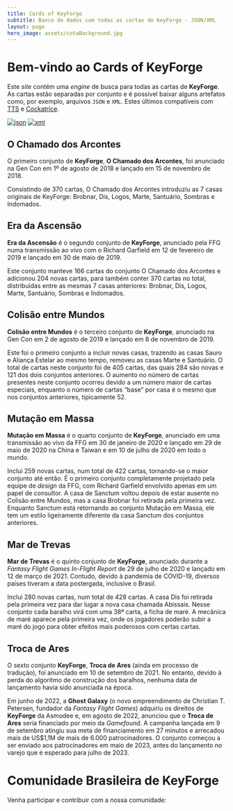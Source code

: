 ```yaml
---
title: Cards of KeyForge
subtitle: Banco de dados com todas as cartas de KeyForge - JSON/XML
layout: page
hero_image: assets/cotaBackground.jpg
---
```


# Bem-vindo ao Cards of KeyForge

Este _site_ contém uma _engine_ de busca para todas as cartas de **KeyForge**. As cartas estão separadas por conjunto e é possível baixar alguns artefatos
como, por exemplo, arquivos `JSON` e `XML`. Estes últimos compatíveis com [TTS](https://steamcommunity.com/sharedfiles/filedetails/?id=2479897263)
e [Cockatrice](https://cockatrice.github.io).

[![json](https://img.shields.io/badge/JSON-github-blue)](https://github.com/cardsofkeyforge/json/tree/master/json/pt)
[![xml](https://img.shields.io/badge/XML-github-green)](https://github.com/cardsofkeyforge/json/tree/master/xml/pt)

## O Chamado dos Arcontes

O primeiro conjunto de **KeyForge**, **O Chamado dos Arcontes**, foi anunciado na Gen Con em 1º de agosto de 2018 e lançado em 15 de novembro de 2018.

Consistindo de 370 cartas, O Chamado dos Arcontes introduziu as 7 casas originais de KeyForge: Brobnar, Dis, Logos, Marte, Santuário, Sombras e Indomados.

## Era da Ascensão

**Era da Ascensão** é o segundo conjunto de **KeyForge**, anunciado pela FFG numa transmissão ao vivo com o Richard Garfield em 12 de fevereiro de 2019
e lançado em 30 de maio de 2019.

Este conjunto manteve 166 cartas do conjunto O Chamado dos Arcontes e adicionou 204 novas cartas, para também conter 370 cartas no total,
distribuidas entre as mesmas 7 casas anteriores: Brobnar, Dis, Logos, Marte, Santuário, Sombras e Indomados.

## Colisão entre Mundos

**Colisão entre Mundos** é o terceiro conjunto de **KeyForge**, anunciado na Gen Con em 2 de agosto de 2019 e lançado em 8 de novembro de 2019.

Este foi o primeiro conjunto a incluir novas casas, trazendo as casas Sauro e Aliança Estelar ao mesmo tempo, removeu as casas Marte e Santuário.
O total de cartas neste conjunto foi de 405 cartas, das quais 284 são novas e 121 dos dois conjuntos anteriores. O aumento no número de cartas
presentes neste conjunto ocorreu devido a um número maior de cartas especiais, enquanto o número de cartas “base” por casa é o mesmo
que nos conjuntos anteriores, tipicamente 52.

## Mutação em Massa

**Mutação em Massa** é o quarto conjunto de **KeyForge**, anunciado em uma transmissão ao vivo da FFG em 30 de janeiro de 2020 e lançado em 29 de maio de 2020
na China e Taiwan e em 10 de julho de 2020 em todo o mundo.

Inclui 259 novas cartas, num total de 422 cartas, tornando-se o maior conjunto até então. É o primeiro conjunto completamente projetado pela equipe de
_design_ da FFG, com Richard Garfield envolvido apenas em um papel de consultor. A casa de Sanctum voltou depois de estar ausente no Colisão entre Mundos,
mas a casa Brobnar foi retirada pela primeira vez. Enquanto Sanctum está retornando ao conjunto Mutação em Massa, ele tem um estilo ligeiramente diferente
da casa Sanctum dos conjuntos anteriores.

## Mar de Trevas

**Mar de Trevas** é o quinto conjunto de **KeyForge**, anunciado durante a _Fantasy Flight Games In-Flight Report_ de 29 de julho de 2020
e lançado em 12 de março de 2021. Contudo, devido à pandemia de COVID-19, diversos países tiveram a data postergada,
inclusive o Brasil.

Inclui 280 novas cartas, num total de 428 cartas. A casa Dis foi retirada pela primeira vez para dar lugar a nova casa chamada Abissais.
Nesse conjunto cada baralho virá com uma 38ª carta, a ficha de maré. A mecânica de maré aparece pela primeira vez, onde os jogadores
poderão subir a maré do jogo para obter efeitos mais poderosos com certas cartas.

## Troca de Ares

O sexto conjunto **KeyForge**, **Troca de Ares** (ainda em processo de tradução), foi anunciado em 10 de setembro de 2021.
No entanto, devido à perda do algoritmo de construção dos baralhos, nenhuma data de lançamento havia sido anunciada na época.

Em junho de 2022, a **Ghost Galaxy** (o novo empreendimento de Christian T. Petersen, fundador da _Fantasy Flight Games_)
adquiriu os direitos de **KeyForge** da Asmodee e, em agosto de 2022, anunciou que o **Troca de Ares** seria financiado por
meio da _Gamefound_. A campanha lançada em 9 de setembro atingiu sua meta de financiamento em 27 minutos e arrecadou mais de US$1,1M
de mais de 6.000 patrocinadores. O conjunto começou a ser enviado aos patrocinadores em maio de 2023, antes do lançamento no varejo
que é esperado para julho de 2023.

# Comunidade Brasileira de KeyForge

Venha participar e contribuir com a nossa comunidade:

<div class="buttons ">
    <a class="button is-medium is-discord" title="KeyForge Brasil no Discord" onclick="window.open('https://discord.gg/6AjCS4ppPQ');">
        <span class="icon"><i class="fab fa-discord fa-lg"></i></span>
    </a>
    <a class="button is-medium is-reddit" title="KeyForge Brasil no Reddit" onclick="window.open('https://www.reddit.com/r/KeyforgeBr/');">
        <span class="icon"><i class="fab fa-reddit fa-lg"></i></span>
    </a>
    <a class="button is-medium is-facebook" title="KeyForge Brasil no Facebook" onclick="window.open('https://www.facebook.com/keyforgebrasil/');">
        <span class="icon"><i class="fab fa-facebook fa-lg"></i></span>
    </a>
</div>
